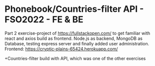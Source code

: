 # Phonebook/Countries-filter API - FSO2022 - FE & BE
Part 2 exercise-project of https://fullstackopen.com/ to get familiar with react and axios build as frontend. Node.js as backend, MongoDB as Database, testing express server and finally added user administration. Frontend: https://cryptic-plains-65424.herokuapp.com/

+Countries-filter build with API, which was one of the other exercises
